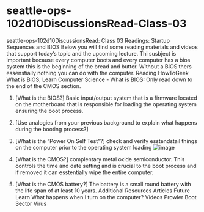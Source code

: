 # seattle-ops-102d10DiscussionsRead-Class-03
seattle-ops-102d10DiscussionsRead: Class 03
Readings: Startup Sequences and BIOS
Below you will find some reading materials and videos that support today’s topic and the upcoming lecture.
Thi susbject is important because every computer boots and every computer has a bios system this is the beginning of the bread and butter. Without a BIOS thers essenstially nothing you can do with the computer.
Reading
HowToGeek What is BIOS, Learn Computer Science - What is BIOS: Only read down to the end of the CMOS section.

1. [What is the BIOS?] Basic input/output system that is a firmware located on the motherboard that is responsible for loading  the operating  system ensuring the boot process.
2. [Use analogies from your previous background to explain what happens during the booting process?] 
3. [What is the “Power On Self Test”?] check and verify esstendstail things on the computer prior to the operating system loading 
![image](https://github.com/Btaylor007/seattle-ops-102d10DiscussionsRead-Class-03/assets/147112725/bd172832-0960-4629-b2a3-b41a575a4a3d)

4. [What is the CMOS?] complentary metal oxide semiconductor. This controls the time and date setting and is crucial to the boot process and if removed it can esstentially wipe the entire computer.
5. [What is the CMOS battery?] The battery is a small round battery with the life span of at least 10 years. 
Additional Resources
Articles
Future Learn
What happens when I turn on the computer?
Videos
Prowler Boot Sector Virus
